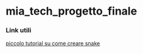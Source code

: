 # mia_tech_progetto_finale
### Link utili 
[piccolo tutorial su come creare snake](https://www.freecodecamp.org/news/how-to-build-a-snake-game-in-javascript/) 